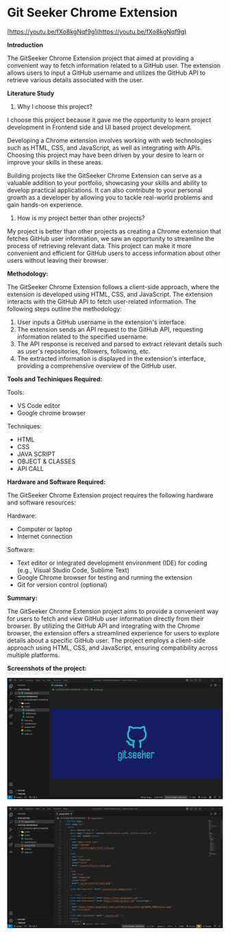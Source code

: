 # Git Seeker Chrome Extension

[https://youtu.be/fXo8kgNqf9g](https://youtu.be/fXo8kgNqf9g)

**Introduction**

The GitSeeker Chrome Extension project that aimed at providing a convenient way to fetch information related to a GitHub user. The extension allows users to input a GitHub username and utilizes the GitHub API to retrieve various details associated with the user.

**Literature Study**

1. Why I choose this project?

I choose this project because it gave me the opportunity to learn project development in Frontend side and UI based project development.

Developing a Chrome extension involves working with web technologies such as HTML, CSS, and JavaScript, as well as integrating with APIs. Choosing this project may have been driven by your desire to learn or improve your skills in these areas.

Building projects like the GitSeeker Chrome Extension can serve as a valuable addition to your portfolio, showcasing your skills and ability to develop practical applications. It can also contribute to your personal growth as a developer by allowing you to tackle real-world problems and gain hands-on experience.

1. How is my project better than other projects?

My project is better than other projects as creating a Chrome extension that fetches GitHub user information, we saw an opportunity to streamline the process of retrieving relevant data. This project can make it more convenient and efficient for GitHub users to access information about other users without leaving their browser.

**Methodology:**

The GitSeeker Chrome Extension follows a client-side approach, where the extension is developed using HTML, CSS, and JavaScript. The extension interacts with the GitHub API to fetch user-related information. The following steps outline the methodology:

1. User inputs a GitHub username in the extension's interface.
2. The extension sends an API request to the GitHub API, requesting information related to the specified username.
3. The API response is received and parsed to extract relevant details such as user's repositories, followers, following, etc.
4. The extracted information is displayed in the extension's interface, providing a comprehensive overview of the GitHub user.

**Tools and Techiniques Required:**

Tools:

- VS Code editor
- Google chrome browser

Techniques:

- HTML
- CSS
- JAVA SCRIPT
- OBJECT & CLASSES
- API CALL

**Hardware and Software Required:**

The GitSeeker Chrome Extension project requires the following hardware and software resources:

Hardware:

- Computer or laptop
- Internet connection

Software:

- Text editor or integrated development environment (IDE) for coding (e.g., Visual Studio Code, Sublime Text)
- Google Chrome browser for testing and running the extension
- Git for version control (optional)

**Summary:**

The GitSeeker Chrome Extension project aims to provide a convenient way for users to fetch and view GitHub user information directly from their browser. By utilizing the GitHub API and integrating with the Chrome browser, the extension offers a streamlined experience for users to explore details about a specific GitHub user. The project employs a client-side approach using HTML, CSS, and JavaScript, ensuring compatibility across multiple platforms.

**Screenshots of the project:**

![PROJECT PIC](Git%20Seeker%20Chrome%20Extension%20b9650ec20f0a4eb29602f369d5d24831/Untitled.png)

![Untitled](Git%20Seeker%20Chrome%20Extension%20b9650ec20f0a4eb29602f369d5d24831/Untitled%201.png)
